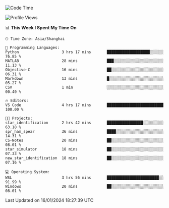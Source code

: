 <!--START_SECTION:waka-->
![Code Time](http://img.shields.io/badge/Code%20Time-1%2C451%20hrs%201%20min-blue)

![Profile Views](http://img.shields.io/badge/Profile%20Views-0-blue)

📊 **This Week I Spent My Time On** 

```text
🕑︎ Time Zone: Asia/Shanghai

💬 Programming Languages: 
Python                   3 hrs 17 mins       ███████████████████░░░░░░   76.85 % 
MATLAB                   28 mins             ███░░░░░░░░░░░░░░░░░░░░░░   11.13 % 
Objective-C              16 mins             ██░░░░░░░░░░░░░░░░░░░░░░░   06.31 % 
Markdown                 13 mins             █░░░░░░░░░░░░░░░░░░░░░░░░   05.27 % 
CSV                      1 min               ░░░░░░░░░░░░░░░░░░░░░░░░░   00.40 % 

🔥 Editors: 
VS Code                  4 hrs 17 mins       █████████████████████████   100.00 % 

🐱‍💻 Projects: 
star_identification      2 hrs 42 mins       ████████████████░░░░░░░░░   63.18 % 
spr_ham_spear            36 mins             ████░░░░░░░░░░░░░░░░░░░░░   14.31 % 
CS-Notes                 20 mins             ██░░░░░░░░░░░░░░░░░░░░░░░   08.01 % 
star_simulator           18 mins             ██░░░░░░░░░░░░░░░░░░░░░░░   07.33 % 
new_star_identification  18 mins             ██░░░░░░░░░░░░░░░░░░░░░░░   07.16 % 

💻 Operating System: 
WSL                      3 hrs 56 mins       ███████████████████████░░   91.99 % 
Windows                  20 mins             ██░░░░░░░░░░░░░░░░░░░░░░░   08.01 % 
```


 Last Updated on 16/01/2024 18:27:39 UTC
<!--END_SECTION:waka-->
